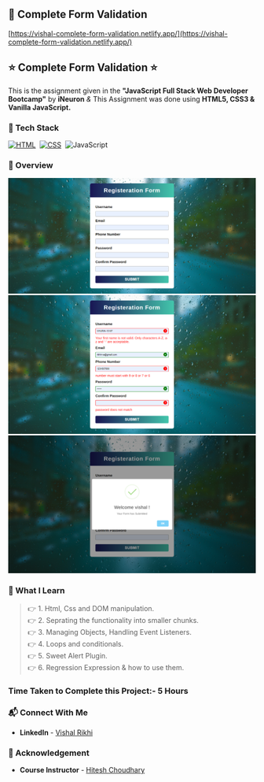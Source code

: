 ## 🔗 Complete Form Validation
[https://vishal-complete-form-validation.netlify.app/](https://vishal-complete-form-validation.netlify.app/)


## ⭐ Complete Form Validation ⭐

This is the assignment given in the **"JavaScript Full Stack Web Developer Bootcamp"** by **iNeuron** *&* This Assignment was done using **HTML5, CSS3 & Vanilla JavaScript.**


### 📌 Tech Stack

[![HTML](https://img.shields.io/badge/html5%20-%23E34F26.svg?&style=for-the-badge&logo=html5&logoColor=white)](https://github.com/pk170970)&nbsp; [![CSS](https://img.shields.io/badge/css3%20-%231572B6.svg?&style=for-the-badge&logo=css3&logoColor=white)](https://github.com/pk170970)&nbsp; ![JavaScript](https://img.shields.io/badge/javascript-%23323330.svg?style=for-the-badge&logo=javascript&logoColor=%23F7DF1E)


### 📌 Overview 


![PROJECT-SCREENSHOT](./assets/Form-Validation-1.png) <br>
![PROJECT-SCREENSHOT](./assets/Form-Validation-2.png) <br>
![PROJECT-SCREENSHOT](./assets/Form-Validation-3.png) 


### 📌 What I Learn

> 👉 1. Html, Css and DOM manipulation. <br>
  👉 2. Seprating the functionality into smaller chunks. <br>
  👉 3. Managing Objects, Handling Event Listeners. <br>
  👉 4. Loops and conditionals. <br>
  👉 5. Sweet Alert Plugin. <br>
  👉 6. Regression Expression & how to use them. <br>




### Time Taken to Complete this Project:- 5 Hours

### 📬 Connect With Me

- **LinkedIn** - [Vishal Rikhi](https://www.linkedin.com/in/vishal-rikhi/)

### 📌 Acknowledgement

- **Course Instructor** - [Hitesh Choudhary](https://www.linkedin.com/in/hiteshchoudhary/)


